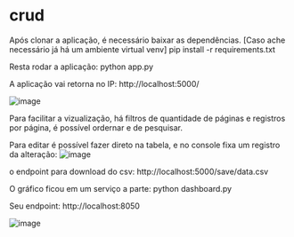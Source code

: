 # crud
 
Após clonar a aplicação, é necessário baixar as dependências. [Caso ache necessário já há um ambiente virtual venv]
pip install -r requirements.txt

Resta rodar a aplicação:
python app.py

A aplicação vai retorna no IP: http://localhost:5000/

![image](https://user-images.githubusercontent.com/102999346/166204799-73e4eac1-6269-4059-b499-33a8e2bd355c.png)

Para facilitar a vizualização, há filtros de quantidade de páginas e registros por página, é possível ordernar e de pesquisar.

Para editar é possível fazer direto na tabela, e no console fixa um registro da alteração:
![image](https://user-images.githubusercontent.com/102999346/166205370-1466cfa1-64e6-418f-baa1-6de8c9fd4bf8.png)

o endpoint para download do csv: http://localhost:5000/save/data.csv

O gráfico ficou em um serviço a parte:
python dashboard.py

Seu endpoint: http://localhost:8050

![image](https://user-images.githubusercontent.com/102999346/166215496-afa697ef-aa59-4bf8-bec5-05d8538c6f86.png)
